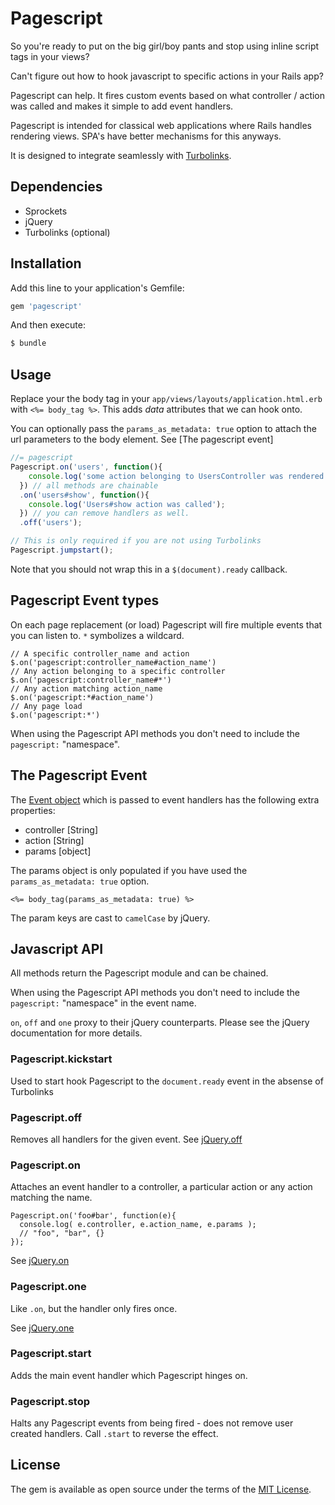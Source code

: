 # Pagescript

So you're ready to put on the big girl/boy pants and stop using inline
script tags in your views?

Can't figure out how to hook javascript to specific actions in your Rails app?

Pagescript can help. It fires custom events based on what controller / action
was called and makes it simple to add event handlers.

Pagescript is intended for classical web applications where Rails
handles rendering views. SPA's have better mechanisms for this anyways.

It is designed to integrate seamlessly with [Turbolinks](https://github.com/turbolinks/turbolinks).

## Dependencies
- Sprockets
- jQuery
- Turbolinks (optional)

## Installation
Add this line to your application's Gemfile:

```ruby
gem 'pagescript'
```

And then execute:
```bash
$ bundle
```

## Usage

Replace your the body tag in your `app/views/layouts/application.html.erb`
with `<%= body_tag %>`. This adds *data* attributes that we can hook onto.

You can optionally pass the `params_as_metadata: true` option to attach
the url parameters to the body element. See [The pagescript event]

```javascript
//= pagescript
Pagescript.on('users', function(){
    console.log('some action belonging to UsersController was rendered');
  }) // all methods are chainable
  .on('users#show', function(){
    console.log('Users#show action was called');
  }) // you can remove handlers as well.
  .off('users');

// This is only required if you are not using Turbolinks
Pagescript.jumpstart();
```

Note that you should not wrap this in a `$(document).ready` callback.

## Pagescript Event types
On each page replacement (or load) Pagescript will fire multiple events that you can listen to.
`*` symbolizes a wildcard.

```JS
// A specific controller_name and action
$.on('pagescript:controller_name#action_name')
// Any action belonging to a specific controller
$.on('pagescript:controller_name#*')
// Any action matching action_name
$.on('pagescript:*#action_name')
// Any page load
$.on('pagescript:*')
```

When using the Pagescript API methods you don't need to include the `pagescript:`
"namespace".

## The Pagescript Event
The [Event object](https://api.jquery.com/category/events/event-object/) which
is passed to event handlers has the following extra properties:

- controller [String]
- action [String]
- params [object]

The params object is only populated if you have used the `params_as_metadata: true` option.

```erb
<%= body_tag(params_as_metadata: true) %>
```

The param keys are cast to `camelCase` by jQuery.

## Javascript API
All methods return the Pagescript module and can be chained.

When using the Pagescript API methods you don't need to include the `pagescript:`
"namespace" in the event name.

`on`, `off` and `one` proxy to their jQuery counterparts. Please see the jQuery
documentation for more details.

### Pagescript.kickstart
Used to start hook Pagescript to the `document.ready` event in the absense of
Turbolinks

### Pagescript.off
Removes all handlers for the given event.
See [jQuery.off](http://api.jquery.com/off/)

### Pagescript.on
Attaches an event handler to a controller, a particular action or any action
matching the name.

```JS
Pagescript.on('foo#bar', function(e){
  console.log( e.controller, e.action_name, e.params );
  // "foo", "bar", {}
});
```

See [jQuery.on](http://api.jquery.com/on/)

### Pagescript.one
Like `.on`, but the handler only fires once.

See [jQuery.one](http://api.jquery.com/one/)

### Pagescript.start
Adds the main event handler which Pagescript hinges on.

### Pagescript.stop
Halts any Pagescript events from being fired - does not remove user created handlers. Call `.start` to reverse the effect.

## License
The gem is available as open source under the terms of the [MIT License](http://opensource.org/licenses/MIT).
